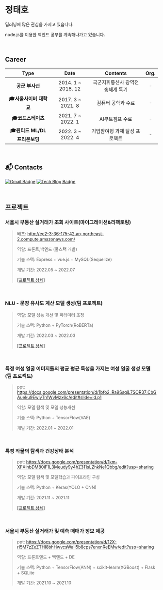 # 정태호
딥러닝에 많은 관심을 가지고 있습니다.

node.js를 이용한 백엔드 공부를 계속해나가고 있습니다.

<br/>

## Career
| **Type** | **Date** | **Contents** | **Org.** |
|:--------:|:--------:|:--------:|:--------:|
| **공군 부사관** | 2014. 1 ~ 2018. 12 | 국군지휘통신사 광역전송체계 특기 | - |
| **:mortar_board:서울사이버 대학교** | 2017. 3 ~ 2021. 8 | 컴퓨터 공학과 수료 | - |
| **:mortar_board:코드스테이츠** | 2021. 7 ~ 2022. 1 | AI부트캠프 수료 | - |
| **:mortar_board:원티드 ML/DL 프리온보딩** | 2022. 3 ~ 2022. 4 | 기업참여형 과제 달성 프로젝트 | - |

<br/>

## :mailbox_with_mail: Contacts
[![Gmail Badge](https://img.shields.io/badge/Gmail-d14836?style=flat-square&logo=Gmail&logoColor=white&link=mailto:infinite1305@gmail.com)](mailto:infinite1305@gmail.com) [![Tech Blog Badge](http://img.shields.io/badge/-Tech%20blog-black?style=flat-square&logo=github&link=https://blog.naver.com/infinite13)](https://blog.naver.com/infinite13)

<br/>

## 프로젝트

### 서울시 부동산 실거래가 조회 사이트(마이그레이션&리팩토링)
>배포: http://ec2-3-36-175-42.ap-northeast-2.compute.amazonaws.com/
>
>역할: 프론트,백엔드 (풀스택 개발)
>
>기술 스택: Express + vue.js + MySQL(Sequelize)
>
>개발 기간: 2022.05 ~ 2022.07
>
>[[프로젝트 상세]](https://github.com/jungTH13/Real_Estate_Transaction_Information-Site)

<br/>

### NLU - 문장 유사도 계산 모델 생성(팀 프로젝트)
>
>역할: 모델 성능 개선 및 파라미터 조정 
>
>기술 스택: Python + PyTorch(RoBERTa)
>
>개발 기간: 2022.03 ~ 2022.03
>
>[[프로젝트 상세]](https://github.com/jungTH13/Assignment-03)

<br/>

### 특정 여성 얼굴 이미지들의 평균 평균 특성을 가지는 여성 얼굴 생성 모델 (팀 프로젝트)
>ppt: https://docs.google.com/presentation/d/1bfo2_Ra9SsqjL7SOR37_CbGAueku9EwiyTn1WvMzx6c/edit#slide=id.p1
>
>역할: 모델 탐색 및 모델 성능개선
>
>기술 스택: Python + TensorFlow(VAE)
>
>개발 기간: 2022.01 ~ 2022.01

<br/>

### 특정 작물의 탐색과 건강상태 분석 
>ppt: https://docs.google.com/presentation/d/1km-XFXlnbDM80iF1L3Meudy9y4hZ311sLZhkNe1Qbbg/edit?usp=sharing
>
>역할: 모델 탐색 및 모델학습과 파이프라인 구성
>
>기술 스택: Python + Keras(YOLO + CNN)
>
>개발 기간: 2021.11 ~ 2021.11
>
>[[프로젝트 상세]](https://github.com/jungTH13/project4)

<br/>

### 서울시 부동산 실거래가 및 예측 매매가 정보 제공
>ppt: https://docs.google.com/presentation/d/12X-rI5M7zZeZTHI8bhHwvcsWalI5b8cps7enxnReEMw/edit?usp=sharing
>
>역할: 프론트엔드 + 백엔드 + DE
>
>기술 스택: Python + TensorFlow(ANN) + scikit-learn(XGBoost) + Flask + SQLite
>
>개발 기간: 2021.10 ~ 2021.10
